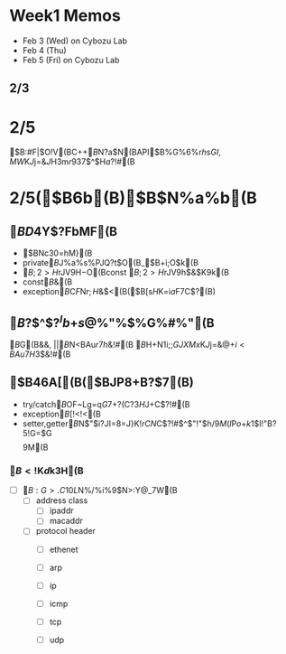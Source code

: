 
# Week1 Memos

 - Feb 3 (Wed) on Cybozu Lab
 - Feb 4 (Thu) 
 - Feb 5 (Fri) on Cybozu Lab





## 2/3

# 2/5

$B:#F|$O!V(BC++$B$N$?$a$N(BAPI$B%G%6%$%s!W$r$h$s$GI,MW$K$J$j$=$&$J$H$3$m$r$9$3$7$^$H$a$?!#(B




# 2/5($B6b(B)$B$N%a%b(B

## $BD4$Y$?FbMF(B

 - $BNc30=hM}(B
 - private$B$J%a%s%PJQ?t$O(B_$B$+$i;O$k(B
 - $B;2>H$rJV$9$H$-$O(Bconst $B;2>H$rJV$9$h$&$K$9$k(B
 - const$B%a%s%P4X?t;H$&(B
 - exception$B%/%i%9$C$F$N$r;H$&$<(B($B$[$s$H$K=i$a$F$7$C$?(B)




## $B$?$^$?$^Ib$+$s$@%"%$%G%#%"(B

$B%"%I%l%9%/%i%9$G(B&&, ||$B$N<BAu$r$7$h$&!#(B
$B%M%C%H%o!<%/%"%I%l%9$H$+$N1i;;$GJXMx$K$J$j$=$&$@$+$i<BAu$7$H$3$&!#(B



## $B46A[(B($BJP8+B?$7(B)

 - try/catch$B$OF~Lg=q$G$7$+?($C$?$3$H$J$+$C$?!#(B
 - exception$B%/%i%9!"$[!<!<(B
 - setter,getter$B$N$"$i$?$JI=8=J}K!$rCN$C$?!#$^$"!"$h$/9M$($l$P$o$+$k$1$I!"B?5!G=$G$$$$$9$M(B


### $B<!$K$d$k$3$H(B

 - [ ] $B:G>.C10L$N%/%i%9$N>\:Y@_7W(B
 	- [ ] address class
		- [ ] ipaddr
		- [ ] macaddr
	- [ ] protocol header
		- [ ] ethenet
		- [ ] arp
		- [ ] ip 
		- [ ] icmp 
		- [ ] tcp 
		- [ ] udp



